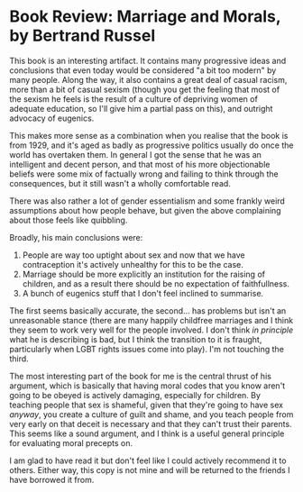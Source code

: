 # Book Review: Marriage and Morals, by Bertrand Russel

This book is an interesting artifact. It contains many progressive ideas and conclusions that even today would be considered "a bit too modern" by many people.
Along the way, it also contains a great deal of casual racism, more than a bit of casual sexism (though you get the feeling that most of the sexism he feels is the result of a culture of depriving women of adequate education, so I'll give him a partial pass on this), and outright advocacy of eugenics.

This makes more sense as a combination when you realise that the book is from 1929,
and it's aged as badly as progressive politics usually do once the world has overtaken them.
In general I got the sense that he was an intelligent and decent person, and that most of his more objectionable beliefs were some mix of factually wrong and failing to think through the consequences,
but it still wasn't a wholly comfortable read.

There was also rather a lot of gender essentialism and some frankly weird assumptions about how people behave,
but given the above complaining about those feels like quibbling.

Broadly, his main conclusions were:

1. People are way too uptight about sex and now that we have contraception it's actively unhealthy for this to be the case.
2. Marriage should be more explicitly an institution for the raising of children, and as a result there should be no expectation of faithfullness.
3. A bunch of eugenics stuff that I don't feel inclined to summarise.

The first seems basically accurate, the second... has problems but isn't an unreasonable stance (there are many happily childfree marriages and I think they seem to work very well for the people involved. I don't think _in principle_ what he is describing is bad, but I think the transition to it is fraught, particularly when LGBT rights issues come into play).
I'm not touching the third.

The most interesting part of the book for me is the central thrust of his argument, which is basically that having moral codes that you know aren't going to be obeyed is actively damaging,
especially for children.
By teaching people that sex is shameful, given that they're going to have sex *anyway*,
you create a culture of guilt and shame, and you teach people from very early on that deceit is necessary and that they can't trust their parents.
This seems like a sound argument, and I think is a useful general principle for evaluating moral precepts on.

I am glad to have read it but don't feel like I could actively recommend it to others.
Either way, this copy is not mine and will be returned to the friends I have borrowed it from.
